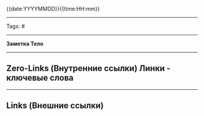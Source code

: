 {{date:YYYYMMDD}}{{time:HH:mm}}
___
Tags: #
___
**Заметка Тело**

-----
**Zero-Links (Внутренние ссылки)** Линки - ключевые слова
-

------
**Links (Внешние ссылки)**
-
